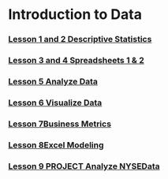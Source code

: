 # Introduction to Data

### [Lesson 1 and 2 Descriptive Statistics](L1-and-L2-Descriptive-Statistics/README.md)

### [Lesson 3 and 4 Spreadsheets 1 & 2](L3-and-L4:Spreadsheets-1&2/README.md)

### [Lesson 5 Analyze Data](L5-Analyze-Data/README.md)

### [Lesson 6 Visualize Data](L6-Visualize-Data/README.md)

### [Lesson 7Business Metrics](L7-Business-Metrics/README.md)

### [Lesson 8Excel Modeling](L8-Excel-Modeling/README.md)

### [Lesson 9 PROJECT Analyze NYSEData](L9-Project-Analyze-NYSE-Data/README.md)
